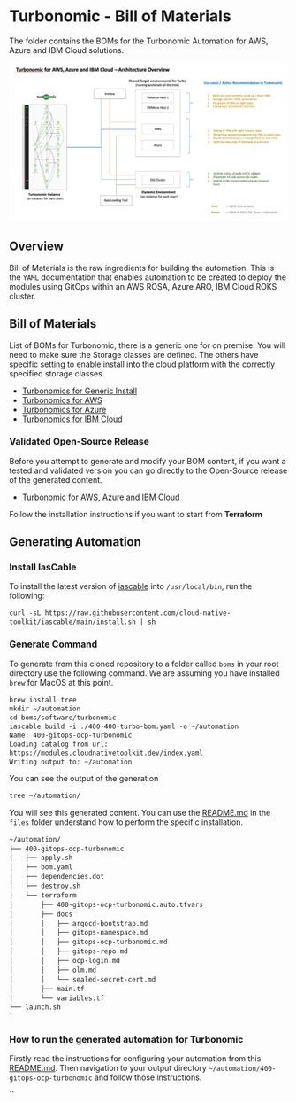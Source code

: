 # Turbonomic - Bill of Materials

The folder contains the BOMs for the Turbonomic Automation for AWS, Azure and IBM Cloud solutions.

![Turbonimic Architecture](./files/turbonomic-arch.png)

## Overview
Bill of Materials is the raw ingredients for building the automation. This is the `YAML` documentation that enables automation to be created to deploy the modules using GitOps within an AWS ROSA, Azure ARO, IBM Cloud ROKS cluster.

## Bill of Materials

List of BOMs for Turbonomic, there is a generic one for on premise. You will need to make sure the Storage classes are defined. The others have specific setting to enable install into the cloud platform with the correctly specified storage classes.

- [Turbonomics for Generic Install](./400-turbo-bom.yaml)
- [Turbonomics for AWS](./400-turbo-bom.yaml)
- [Turbonomics for Azure](./400-turbo-bom.yaml)
- [Turbonomics for IBM Cloud](./400-turbo-bom.yaml)

### Validated Open-Source Release

Before you attempt to generate and modify your BOM content,  if you want a tested and validated version you can go directly to the Open-Source release of the generated content. 
- [Turbonomic for AWS, Azure and IBM Cloud](https://github.com/IBM/automation-turbonomic) 

Follow the installation instructions if you want to start from **Terraform**

## Generating Automation

### Install IasCable

To install the latest version of [iascable](https://github.com/cloud-native-toolkit/iascable/blob/main/README.md) into `/usr/local/bin`, run the following:

```shell
curl -sL https://raw.githubusercontent.com/cloud-native-toolkit/iascable/main/install.sh | sh
```
### Generate Command

To generate from this cloned repository to a folder called `boms` in your root directory use the following command. We are assuming you have installed `brew` for MacOS at this point. 

```shell
brew install tree
mkdir ~/automation
cd boms/software/turbonomic
iascable build -i ./400-400-turbo-bom.yaml -o ~/automation
Name: 400-gitops-ocp-turbonomic
Loading catalog from url: https://modules.cloudnativetoolkit.dev/index.yaml
Writing output to: ~/automation
```

You can see the output of the generation 

```bash
tree ~/automation/
```

You will see this generated content. You can use the [README.md](./files/README.md) in the `files` folder understand how to perform the specific installation.

```bash
~/automation/
├── 400-gitops-ocp-turbonomic
│   ├── apply.sh
│   ├── bom.yaml
│   ├── dependencies.dot
│   ├── destroy.sh
│   └── terraform
│       ├── 400-gitops-ocp-turbonomic.auto.tfvars
│       ├── docs
│       │   ├── argocd-bootstrap.md
│       │   ├── gitops-namespace.md
│       │   ├── gitops-ocp-turbonomic.md
│       │   ├── gitops-repo.md
│       │   ├── ocp-login.md
│       │   ├── olm.md
│       │   └── sealed-secret-cert.md
│       ├── main.tf
│       └── variables.tf
└── launch.sh
`
```

### How to run the generated automation for Turbonomic

Firstly read the instructions for configuring your automation from this [README.md](./files/README.md). Then navigation to your output directory `~/automation/400-gitops-ocp-turbonomic` and follow those instructions.  

``
